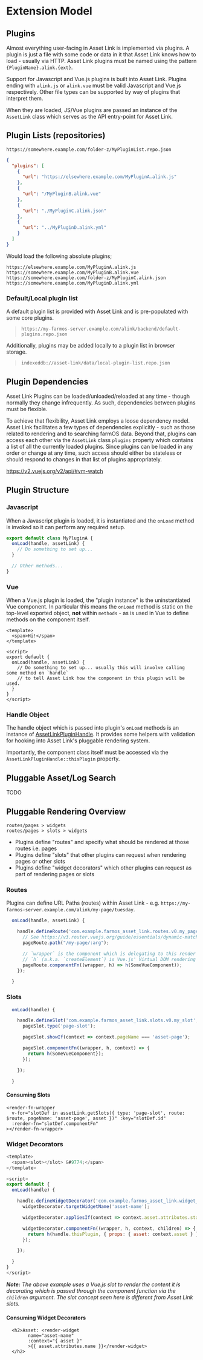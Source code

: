 # Extension Model

## Plugins

Almost everything user-facing in Asset Link is implemented via plugins. A plugin is just a file with some code or data in it that Asset Link
knows how to load - usually via HTTP. Asset Link plugins must be named using the pattern `{PluginName}.alink.{ext}`.

Support for Javascript and Vue.js plugins is built into Asset Link. Plugins ending with `alink.js` or `alink.vue` must be valid Javascript and Vue.js
respectively. Other file types can be supported by way of plugins that interpret them.

When they are loaded, JS/Vue plugins are passed an instance of the `AssetLink` class which serves as the API entry-point for Asset Link.

## Plugin Lists (repositories)

```
https://somewhere.example.com/folder-z/MyPluginList.repo.json
```

```json
{
  "plugins": [
    {
      "url": "https://elsewhere.example.com/MyPluginA.alink.js"
    },
    {
      "url": "/MyPluginB.alink.vue"
    },
    {
      "url": "./MyPluginC.alink.json"
    },
    {
      "url": "../MyPluginD.alink.yml"
    }
  ]
}
```

Would load the following absolute plugins;

```
https://elsewhere.example.com/MyPluginA.alink.js
https://somewhere.example.com/MyPluginB.alink.vue
https://somewhere.example.com/folder-z/MyPluginC.alink.json
https://somewhere.example.com/MyPluginD.alink.yml
```

### Default/Local plugin list

A default plugin list is provided with Asset Link and is pre-populated with some core plugins.

> `https://my-farmos-server.example.com/alink/backend/default-plugins.repo.json`

Additionally, plugins may be added locally to a plugin list in browser storage.

> `indexeddb://asset-link/data/local-plugin-list.repo.json`

## Plugin Dependencies

Asset Link Plugins can be loaded/unloaded/reloaded at any time - though normally they change infrequently. As such, dependencies
between plugins must be flexible.

To achieve that flexibility, Asset Link employs a loose dependency model. Asset Link facilitates a few types of dependencies
explicitly - such as those related to rendering and to searching farmOS data. Beyond that, plugins can access each other via
the `AssetLink` class `plugins` property which contains a list of all the currently loaded plugins. Since plugins can be loaded
in any order or change at any time, such access should either be stateless or should respond to changes in that list of plugins
appropriately.

https://v2.vuejs.org/v2/api/#vm-watch

## Plugin Structure

### Javascript

When a Javascript plugin is loaded, it is instantiated and the `onLoad` method is invoked so it can perform any required setup.

```javascript
export default class MyPluginA {
  onLoad(handle, assetLink) {
    // Do something to set up...
  }

  // Other methods...
}
```

### Vue

When a Vue.js plugin is loaded, the "plugin instance" is the uninstantiated Vue component. In particular this means the `onLoad` method
is static on the top-level exported object, **not** within `methods` - as is used in Vue to define methods on the component itself.

```vue
<template>
  <span>Hi!</span>
</template>

<script>
export default {
  onLoad(handle, assetLink) {
    // Do something to set up... usually this will involve calling some method on `handle`
    // to tell Asset Link how the component in this plugin will be used.
  }
}
</script>
```

### Handle Object

The handle object which is passed into plugin's `onLoad` methods is an instance of [AssetLinkPluginHandle](TODO). It provides some helpers
with validation for hooking into Asset Link's pluggable rendering system.

Importantly, the component class itself must be accessed via the `AssetLinkPluginHandle::thisPlugin` property.

## Pluggable Asset/Log Search

TODO

## Pluggable Rendering Overview

```
routes/pages > widgets
routes/pages > slots > widgets
```

* Plugins define "routes" and specify what should be rendered at those routes i.e. pages
* Plugins define "slots" that other plugins can request when rendering pages or other slots
* Plugins define "widget decorators" which other plugins can request as part of rendering pages or slots

### Routes

Plugins can define URL Paths (routes) within Asset Link - e.g. `https://my-farmos-server.example.com/alink/my-page/tuesday`.

```javascript
  onLoad(handle, assetLink) {

    handle.defineRoute('com.example.farmos_asset_link.routes.v0.my_page', pageRoute => {
      // See https://v3.router.vuejs.org/guide/essentials/dynamic-matching.html for route path format
      pageRoute.path("/my-page/:arg");

      // `wrapper` is the component which is delegating to this render function
      // `h` (a.k.a. `createElement`) is Vue.js' Virtual DOM rendering function
      pageRoute.componentFn((wrapper, h) => h(SomeVueComponent));
    });

  }
```

### Slots

```javascript
  onLoad(handle) {

    handle.defineSlot('com.example.farmos_asset_link.slots.v0.my_slot', pageSlot => {
      pageSlot.type('page-slot');

      pageSlot.showIf(context => context.pageName === 'asset-page');

      pageSlot.componentFn((wrapper, h, context) => {
        return h(SomeVueComponent});
      });

    });

  }
```

#### Consuming Slots

```vue
<render-fn-wrapper
  v-for="slotDef in assetLink.getSlots({ type: 'page-slot', route: $route, pageName: 'asset-page', asset })" :key="slotDef.id"
  :render-fn="slotDef.componentFn"
></render-fn-wrapper>
```

### Widget Decorators

```javascript
<template>
  <span><slot></slot> &#9774;</span>
</template>

<script>
export default {
  onLoad(handle) {

    handle.defineWidgetDecorator('com.example.farmos_asset_link.widget_decorator.v0.asset_name_with_peace_sign', widgetDecorator => {
      widgetDecorator.targetWidgetName('asset-name');

      widgetDecorator.appliesIf(context => context.asset.attributes.status !== 'archived');

      widgetDecorator.componentFn((wrapper, h, context, children) => {
        return h(handle.thisPlugin, { props: { asset: context.asset } }, children);
      });

    });

  }
}
</script>
```

***Note:** The above example uses a Vue.js slot to render the content it is decorating which is passed through the component
function via the `children` argument. The slot concept seen here is different from Asset Link slots.*

#### Consuming Widget Decorators

```vue
  <h2>Asset: <render-widget
        name="asset-name"
        :context="{ asset }"
        >{{ asset.attributes.name }}</render-widget>
  </h2>
```

